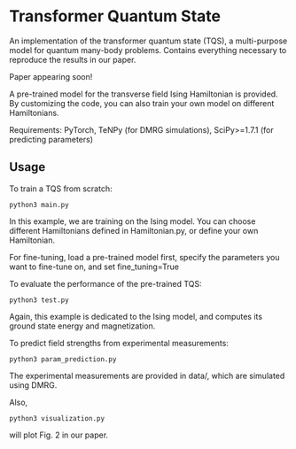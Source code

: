 # Transformer Quantum State
An implementation of the transformer quantum state (TQS), a multi-purpose model for quantum many-body problems. Contains everything necessary to reproduce the results in our paper.

Paper appearing soon! 

A pre-trained model for the transverse field Ising Hamiltonian is provided. By customizing the code, you can also train your own model on different Hamiltonians. 

Requirements: PyTorch, TeNPy (for DMRG simulations), SciPy>=1.7.1 (for predicting parameters)

## Usage
To train a TQS from scratch:
```
python3 main.py
```
In this example, we are training on the Ising model. You can choose different Hamiltonians defined in Hamiltonian.py, or define your own Hamiltonian.

For fine-tuning, load a pre-trained model first, specify the parameters you want to fine-tune on, and set fine_tuning=True

To evaluate the performance of the pre-trained TQS:
```
python3 test.py
```
Again, this example is dedicated to the Ising model, and computes its ground state energy and magnetization. 

To predict field strengths from experimental measurements:
```
python3 param_prediction.py
```
The experimental measurements are provided in data/, which are simulated using DMRG. 

Also, 
```
python3 visualization.py
```
will plot Fig. 2 in our paper. 
